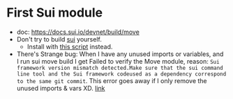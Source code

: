 # First Sui module
- doc: https://docs.sui.io/devnet/build/move
- Don't try to build [sui](https://github.com/MystenLabs/sui) yourself.
    - Install with [this script](https://docs.sui.io/devnet/build/install#summary) instead. 
- There's Strange bug: When I have any unused imports or variables, and I run sui move build I get
Failed to verify the Move module, reason: `Sui framework version mismatch detected.Make sure that the sui command line tool and the Sui framework codeused as a dependency correspond to the same git commit`. This error goes away if I only remove the unused imports & vars XD. [link](https://discordapp.com/channels/916379725201563759/955861929346355290/1023557655308025920)

